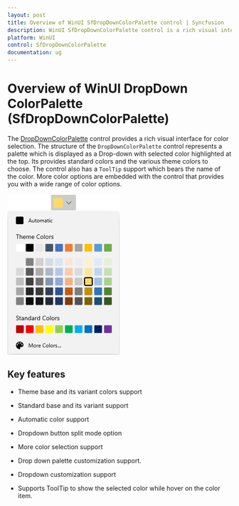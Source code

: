 ```yaml
---
layout: post
title: Overview of WinUI SfDropDownColorPalette control | Syncfusion
description: WinUI SfDropDownColorPalette control is a rich visual interface with different types of color items for color selection.
platform: WinUI
control: SfDropDownColorPalette
documentation: ug
---
```


# Overview of WinUI DropDown ColorPalette (SfDropDownColorPalette)

The [DropDownColorPalette](https://help.syncfusion.com/cr/winUI/Syncfusion.UI.Xaml.Editors.SfDropDownColorPalette.html) control provides a rich visual interface for color selection. The structure of the `DropDownColorPalette` control represents a palette which is displayed as a Drop-down with selected color highlighted at the top. Its provides standard colors and the various theme colors to choose.  The control also has a `ToolTip` support which bears the name of the color. More color options are embedded with the control that provides you with a wide range of color options.

![ColorPalette control structure](Getting-Started_images/Overview.png)

## Key features

* Theme base and its variant colors support

* Standard base and its variant support

* Automatic color support

* Dropdown button split mode option

* More color selection support

* Drop down palette customization support.

* Dropdown customization support

* Supports ToolTip to show the selected color while hover on the color item.